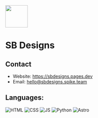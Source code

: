 <img src="https://avatars.githubusercontent.com/u/183851309?v=4" height="70">
<h1>SB Designs</h1>

<h2>Contact</h2>

- Website: https://sbdesigns.pages.dev
- Email: hello@sbdesigns.spike.team

<h2>Languages:</h2>

![HTML](https://img.shields.io/badge/html-grey?style=for-the-badge&logo=html5&logoColor=white&labelColor=8E2DE2)
![CSS](https://img.shields.io/badge/css-grey?style=for-the-badge&logo=css3&logoColor=white&labelColor=8E2DE2)
![JS](https://img.shields.io/badge/-JS-grey?style=for-the-badge&logo=javascript&logoColor=white&labelColor=8E2DE2)
![Python](https://img.shields.io/badge/-python-grey?style=for-the-badge&logo=python&logoColor=white&labelColor=8E2DE2)
![Astro](https://img.shields.io/badge/-astro-grey?style=for-the-badge&logo=astro&logoColor=white&labelColor=8E2DE2)
